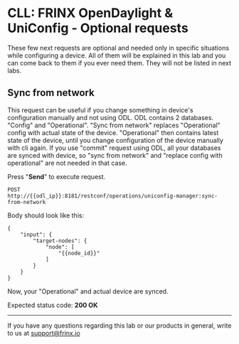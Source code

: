 # CLL: FRINX OpenDaylight & UniConfig - Optional requests

These few next requests are optional and needed only in specific situations while configuring a device. All of them will be explained in this lab and you can come back to them if you ever need them. They will not be listed in next labs.

## Sync from network

This request can be useful if you change something in device's configuration manually and not using ODL. ODL contains 2 databases. "Config" and "Operational". "Sync from network" replaces "Operational" config with actual state of the device. "Operational" then contains latest state of the device, until you change configuration of the device manually with cli again. If you use "commit" request using ODL, all your databases are synced with device, so "sync from network" and "replace config with operational" are not needed in that case.

Press "**Send**" to execute request.

```
POST
http://{{odl_ip}}:8181/restconf/operations/uniconfig-manager:sync-from-network
```

Body should look like this:

```
{
    "input": {
        "target-nodes": {
            "node": [
                "{{node_id}}"
            ]
        }
    }
}
```
Now, your "Operational" and actual device are synced.

Expected status code: **200 OK**

---
If you have any questions regarding this lab or our products in general, write to us at [support@frinx.io](mailto:support@frinx.io)